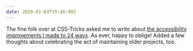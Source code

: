 ```yaml
---
date: 2018-01-03T19:40:00Z
---
```


The fine folk over at CSS-Tricks asked me to write about [the accessibility improvements I made to 24 ways](https://css-tricks.com/improving-accessibility-24-ways/). As ever, happy to oblige! Added a few thoughts about celebrating the act of maintaining older projects, too.
